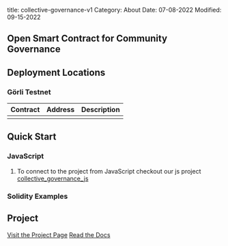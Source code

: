 title: collective-governance-v1
Category: About
Date: 07-08-2022
Modified: 09-15-2022

## Open Smart Contract for Community Governance


## Deployment Locations

### Görli Testnet

| Contract | Address | Description |
| -------- | ------- | ----------- |
| | | |


## Quick Start

### JavaScript

1. To connect to the project from JavaScript checkout our js project [collective_governance_js](https://github.com/momentranks/collective_governance_js)

### Solidity Examples




## Project

[Visit the Project Page](https://github.com/momentranks/collective-governance-v1)
[Read the Docs](/docs/contracts)
